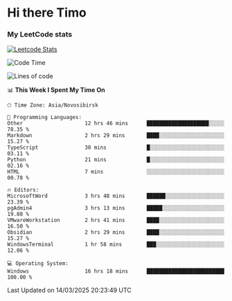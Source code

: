 # Hi there Timo
### My LeetCode stats
[![Leetcode Stats](https://leetcard.jacoblin.cool/przdtl?border=0&radius=20&ext=heatmap&theme=nord)](https://leetcode.com/przdtl)

<!--START_SECTION:waka-->
![Code Time](http://img.shields.io/badge/Code%20Time-671%20hrs%201%20min-blue)

![Lines of code](https://img.shields.io/badge/From%20Hello%20World%20I%27ve%20Written-84.0%20thousand%20lines%20of%20code-blue)

📊 **This Week I Spent My Time On** 

```text
🕑︎ Time Zone: Asia/Novosibirsk

💬 Programming Languages: 
Other                    12 hrs 46 mins      ████████████████████░░░░░   78.35 % 
Markdown                 2 hrs 29 mins       ████░░░░░░░░░░░░░░░░░░░░░   15.27 % 
TypeScript               30 mins             █░░░░░░░░░░░░░░░░░░░░░░░░   03.11 % 
Python                   21 mins             █░░░░░░░░░░░░░░░░░░░░░░░░   02.16 % 
HTML                     7 mins              ░░░░░░░░░░░░░░░░░░░░░░░░░   00.78 % 

🔥 Editors: 
MicrosoftWord            3 hrs 48 mins       ██████░░░░░░░░░░░░░░░░░░░   23.39 % 
pgAdmin4                 3 hrs 13 mins       █████░░░░░░░░░░░░░░░░░░░░   19.80 % 
VMwareWorkstation        2 hrs 41 mins       ████░░░░░░░░░░░░░░░░░░░░░   16.50 % 
Obsidian                 2 hrs 29 mins       ████░░░░░░░░░░░░░░░░░░░░░   15.27 % 
WindowsTerminal          1 hr 58 mins        ███░░░░░░░░░░░░░░░░░░░░░░   12.06 % 

💻 Operating System: 
Windows                  16 hrs 18 mins      █████████████████████████   100.00 % 
```


 Last Updated on 14/03/2025 20:23:49 UTC
<!--END_SECTION:waka-->
